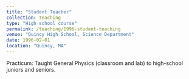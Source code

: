 ```yaml
---
title: "Student Teacher"
collection: teaching
type: "High school course"
permalink: /teaching/1996-student-teaching
venue: "Quincy High School, Science Department"
date: 1996-02-01
location: "Quincy, MA"
---
```


Practicum: Taught General Physics (classroom and lab) to high-school juniors and seniors.
